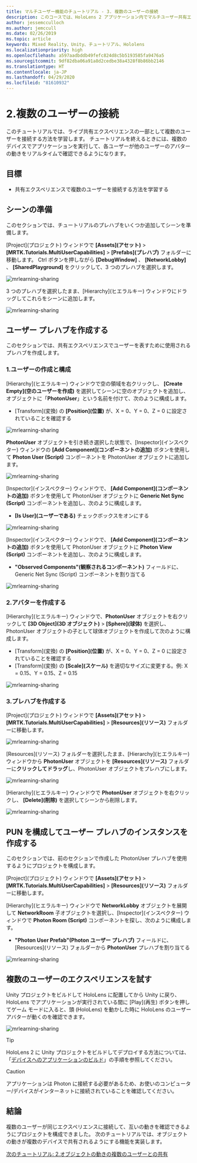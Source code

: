 ```yaml
---
title: マルチユーザー機能のチュートリアル - 3. 複数のユーザーの接続
description: このコースでは、HoloLens 2 アプリケーション内でマルチユーザー共有エクスペリエンスを実装する方法を学習します。
author: jessemcculloch
ms.author: jemccull
ms.date: 02/26/2019
ms.topic: article
keywords: Mixed Reality、Unity、チュートリアル、Hololens
ms.localizationpriority: high
ms.openlocfilehash: a597aadbddb49fefc824d8c5b5193585fa9476a5
ms.sourcegitcommit: 9df82dba06a91a8d2cedbe38a4328f8b86bb2146
ms.translationtype: HT
ms.contentlocale: ja-JP
ms.lasthandoff: 04/29/2020
ms.locfileid: "81610932"
---
```

# <a name="2-connecting-multiple-users"></a>2.複数のユーザーの接続

このチュートリアルでは、ライブ共有エクスペリエンスの一部として複数のユーザーを接続する方法を学習します。 チュートリアルを終えるときには、複数のデバイスでアプリケーションを実行して、各ユーザーが他のユーザーのアバターの動きをリアルタイムで確認できるようになります。

## <a name="objectives"></a>目標

* 共有エクスペリエンスで複数のユーザーを接続する方法を学習する

## <a name="preparing-the-scene"></a>シーンの準備

このセクションでは、チュートリアルのプレハブをいくつか追加してシーンを準備します。

[Project]\(プロジェクト\) ウィンドウで **[Assets]\(アセット\)**  >  **[MRTK.Tutorials.MultiUserCapabilities]**  >  **[Prefabs]\(プレハブ\)** フォルダーに移動します。 Ctrl ボタンを押しながら **[DebugWindow]** 、 **[NetworkLobby]** 、 **[SharedPlayground]** をクリックして、3 つのプレハブを選択します。

![mrlearning-sharing](images/mrlearning-sharing/tutorial2-section1-step1-1.png)

3 つのプレハブを選択したまま、[Hierarchy]\(ヒエラルキー\) ウィンドウにドラッグしてこれらをシーンに追加します。

![mrlearning-sharing](images/mrlearning-sharing/tutorial2-section1-step1-2.png)

## <a name="creating-the-user-prefab"></a>ユーザー プレハブを作成する

このセクションでは、共有エクスペリエンスでユーザーを表すために使用されるプレハブを作成します。

### <a name="1-create-and-configure-the-user"></a>1.ユーザーの作成と構成

[Hierarchy]\(ヒエラルキー\) ウィンドウで空の領域を右クリックし、 **[Create Empty]\(空のユーザーを作成\)** を選択してシーンに空のオブジェクトを追加し、オブジェクトに「**PhotonUser**」という名前を付けて、次のように構成します。

* [Transform]\(変換\) の **[Position]\(位置\)** が、X = 0、Y = 0、Z = 0 に設定されていることを確認する

![mrlearning-sharing](images/mrlearning-sharing/tutorial2-section2-step1-1.png)

**PhotonUser** オブジェクトを引き続き選択した状態で、[Inspector]\(インスペクター\) ウィンドウの **[Add Component]\(コンポーネントの追加\)** ボタンを使用して **Photon User (Script)** コンポーネントを PhotonUser オブジェクトに追加します。

![mrlearning-sharing](images/mrlearning-sharing/tutorial2-section2-step1-2.png)

[Inspector]\(インスペクター\) ウィンドウで、 **[Add Component]\(コンポーネントの追加\)** ボタンを使用して PhotonUser オブジェクトに **Generic Net Sync (Script)** コンポーネントを追加し、次のように構成します。

* **[Is User]\(ユーザーである\)** チェックボックスをオンにする

![mrlearning-sharing](images/mrlearning-sharing/tutorial2-section2-step1-3.png)

[Inspector]\(インスペクター\) ウィンドウで、 **[Add Component]\(コンポーネントの追加\)** ボタンを使用して PhotonUser オブジェクトに **Photon View (Script)** コンポーネントを追加し、次のように構成します。

* **"Observed Components"(観察されるコンポーネント)** フィールドに、Generic Net Sync (Script) コンポーネントを割り当てる

![mrlearning-sharing](images/mrlearning-sharing/tutorial2-section2-step1-4.png)

### <a name="2-create-the-avatar"></a>2.アバターを作成する

[Hierarchy]\(ヒエラルキー\) ウィンドウで、**PhotonUser** オブジェクトを右クリックして **[3D Object]\(3D オブジェクト\)**  >  **[Sphere]\(球体\)** を選択し、PhotonUser オブジェクトの子として球体オブジェクトを作成して次のように構成します。

* [Transform]\(変換\) の **[Position]\(位置\)** が、X = 0、Y = 0、Z = 0 に設定されていることを確認する
* [Transform]\(変換\) の **[Scale]\(スケール\)** を適切なサイズに変更する。例: X = 0.15、Y = 0.15、Z = 0.15

![mrlearning-sharing](images/mrlearning-sharing/tutorial2-section2-step2-1.png)

### <a name="3-create-the-prefab"></a>3.プレハブを作成する

[Project]\(プロジェクト\) ウィンドウで **[Assets]\(アセット\)**  >  **[MRTK.Tutorials.MultiUserCapabilities]**  >  **[Resources]\(リソース\)** フォルダーに移動します。

![mrlearning-sharing](images/mrlearning-sharing/tutorial2-section2-step3-1.png)

[Resources]\(リソース\) フォルダーを選択したまま、[Hierarchy]\(ヒエラルキー\) ウィンドウから **PhotonUser** オブジェクトを **[Resources]\(リソース\)** フォルダーに**クリックしてドラッグ**し、PhotonUser オブジェクトをプレハブにします。

![mrlearning-sharing](images/mrlearning-sharing/tutorial2-section2-step3-2.png)

[Hierarchy]\(ヒエラルキー\) ウィンドウで **PhotonUser** オブジェクトを右クリックし、 **[Delete]\(削除\)** を選択してシーンから削除します。

![mrlearning-sharing](images/mrlearning-sharing/tutorial2-section2-step3-3.png)

## <a name="configuring-pun-to-instantiate-the-user-prefab"></a>PUN を構成してユーザー プレハブのインスタンスを作成する

このセクションでは、前のセクションで作成した PhotonUser プレハブを使用するようにプロジェクトを構成します。

[Project]\(プロジェクト\) ウィンドウで **[Assets]\(アセット\)**  >  **[MRTK.Tutorials.MultiUserCapabilities]**  >  **[Resources]\(リソース\)** フォルダーに移動します。

[Hierarchy]\(ヒエラルキー\) ウィンドウで **NetworkLobby** オブジェクトを展開して **NetworkRoom** 子オブジェクトを選択し、[Inspector]\(インスペクター\) ウィンドウで **Photon Room (Script)** コンポーネントを探し、次のように構成します。

* **"Photon User Prefab"(Photon ユーザー プレハブ)** フィールドに、[Resources]\(リソース\) フォルダーから **PhotonUser** プレハブを割り当てる

![mrlearning-sharing](images/mrlearning-sharing/tutorial2-section3-step1-1.png)

## <a name="trying-the-experience-with-multiple-users"></a>複数のユーザーのエクスペリエンスを試す

Unity プロジェクトをビルドして HoloLens に配置してから Unity に戻り、HoloLens でアプリケーションが実行されている間に [Play]\(再生\) ボタンを押してゲーム モードに入ると、頭 (HoloLens) を動かした時に HoloLens のユーザー アバターが動くのを確認できます。

![mrlearning-sharing](images/mrlearning-sharing/tutorial2-section4-step1-1.gif)

> [!TIP]
> HoloLens 2 に Unity プロジェクトをビルドしてデプロイする方法については、「[デバイスへのアプリケーションのビルド](mrlearning-base-ch1.md#build-your-application-to-your-device)」の手順を参照してください。

> [!CAUTION]
> アプリケーションは Photon に接続する必要があるため、お使いのコンピューター/デバイスがインターネットに接続されていることを確認してください。

## <a name="congratulations"></a>結論

複数のユーザーが同じエクスペリエンスに接続して、互いの動きを確認できるようにプロジェクトを構成できました。 次のチュートリアルでは、オブジェクトの動きが複数のデバイスで共有されるようにする機能を実装します。

[次のチュートリアル: 2.オブジェクトの動きの複数のユーザーとの共有](mrlearning-sharing(photon)-ch3.md)
